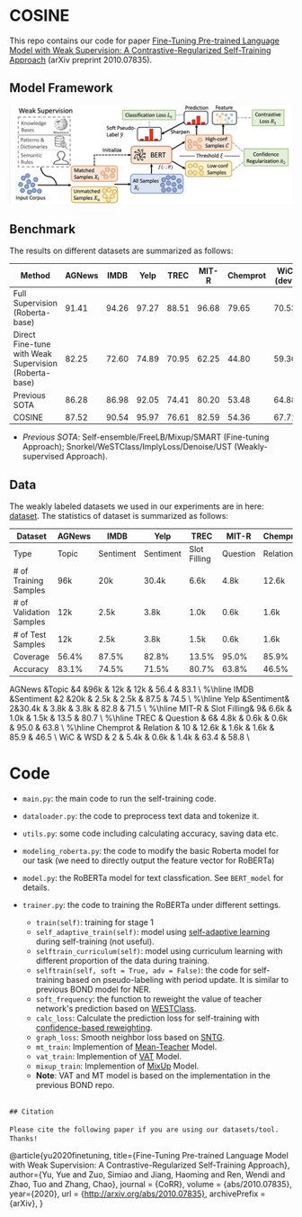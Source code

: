 # COSINE
This repo contains our code for paper [Fine-Tuning Pre-trained Language Model with Weak Supervision: A Contrastive-Regularized Self-Training Approach](https://arxiv.org/abs/2010.07835) (arXiv preprint 2010.07835).

## Model Framework

![BOND-Framework](docs/COSINE.png)

## Benchmark
The results on different datasets are summarized as follows:

| Method | AGNews | IMDB | Yelp | TREC | MIT-R | Chemprot | WiC (dev) |
| ------ | ------- | ----- | ----------- | ------- | -------- | -------- | -------- | 
| Full Supervision (Roberta-base)  | 91.41 | 94.26 | 97.27 |  88.51 | 96.68 | 79.65 |  70.53 |
| Direct Fine-tune with Weak Supervision (Roberta-base) | 82.25 | 72.60 | 74.89 |  70.95 |  62.25 |  44.80 | 59.36 |
| Previous SOTA | 86.28 | 86.98 | 92.05 | 74.41 | 80.20 | 53.48 | 64.88 |
| COSINE | 87.52 | 90.54 | 95.97 | 76.61 | 82.59 | 54.36 | 67.71 | 

- *Previous SOTA*: Self-ensemble/FreeLB/Mixup/SMART (Fine-tuning Approach); Snorkel/WeSTClass/ImplyLoss/Denoise/UST (Weakly-supervised Approach).


## Data

The weakly labeled datasets we used in our experiments are in here: [dataset](data). The statistics of dataset is summarized as follows:

| Dataset | AGNews | IMDB | Yelp | TREC | MIT-R | Chemprot | WiC (dev) |
| ------ | ------- | ----- | ----------- | ------- | -------- | -------- | -------- | 
| Type | Topic | Sentiment | Sentiment |  Slot Filling | Question | Relation |  Word Sense Disambiguation |
| # of Training Samples  | 96k | 20k |  30.4k |  6.6k | 4.8k | 12.6k |  5.4k |
| # of Validation Samples | 12k | 2.5k | 3.8k | 1.0k |  0.6k |    1.6k | 0.6k |
|# of Test Samples | 12k | 2.5k | 3.8k |  1.5k |  0.6k |  1.6k | 1.4k |
| Coverage | 56.4\%  |  87.5\% | 82.8\% | 13.5\% | 95.0\% | 85.9\%  | 63.4\%  |
| Accuracy | 83.1\% | 74.5\% | 71.5\% | 80.7\% | 63.8\% | 46.5\%  | 58.8\%  | 

AGNews &Topic &4 &96k & 12k & 12k & 56.4 & 83.1 \\ %\hline
            IMDB &Sentiment &2 &20k & 2.5k & 2.5k & 87.5 & 74.5 \\ %\hline
            Yelp &Sentiment& 2&30.4k & 3.8k & 3.8k & 82.8 & 71.5 \\ %\hline
            MIT-R & Slot Filling& 9& 6.6k & 1.0k & 1.5k & 13.5 & 80.7 \\ %\hline
            TREC & Question & 6& 4.8k & 0.6k & 0.6k & 95.0  & 63.8 \\ %\hline
            Chemprot & Relation & 10 & 12.6k & 1.6k & 1.6k &  85.9 & 46.5  \\
            WiC & WSD & 2 & 5.4k & 0.6k & 1.4k & 63.4 & 58.8 \\
# Code
- `main.py`: the main code to run the self-training code.

- `dataloader.py`: the code to preprocess text data and tokenize it.

- `utils.py`: some code including calculating accuracy, saving data etc.

- `modeling_roberta.py`: the code to modify the basic Roberta model for our task (we need to directly output the feature vector for RoBERTa)

- `model.py`: the RoBERTa model for text classfication. See `BERT_model` for details.
  
- `trainer.py`: the code to training the RoBERTa under different settings.
   - `train(self)`: training for stage 1
   - `self_adaptive_train(self)`: model using [self-adaptive learning](https://arxiv.org/abs/2002.10319) during self-training (not useful).
   - `selftrain_curriculum(self)`: model using curriculum learning with different proportion of the data during training.
   - `selftrain(self, soft = True, adv = False)`: the code for self-training based on pseudo-labeling with period update. It is similar to previous BOND model for NER.
   - `soft_frequency`: the function to reweight the value of teacher network's prediction based on [WESTClass](https://arxiv.org/abs/1812.11270).
   - `calc_loss`: Calculate the prediction loss for self-training with [confidence-based reweighting](https://arxiv.org/abs/1908.09822).
   - `graph_loss`: Smooth neighbor loss based on [SNTG](https://arxiv.org/abs/1711.00258).
   - `mt_train`: Implemention of [Mean-Teacher](https://arxiv.org/abs/1703.01780) Model.
   - `vat_train`: Implemention of [VAT](https://arxiv.org/abs/1704.03976) Model.
   - `mixup_train`: Implemention of [MixUp](https://openreview.net/forum?id=r1Ddp1-Rb) Model.
   - **Note**: VAT and MT model is based on the implementation in the previous BOND repo.
```

## Citation

Please cite the following paper if you are using our datasets/tool. Thanks!

```
@article{yu2020finetuning,
  title={Fine-Tuning Pre-trained Language Model with Weak Supervision: A Contrastive-Regularized Self-Training Approach},
  author={Yu, Yue and Zuo, Simiao and Jiang, Haoming and Ren, Wendi and Zhao, Tuo and Zhang, Chao},
  journal   = {CoRR},
  volume    = {abs/2010.07835},
  year={2020},
  url       = {http://arxiv.org/abs/2010.07835},
  archivePrefix = {arXiv},
}
```
